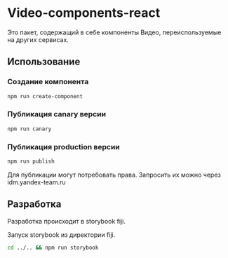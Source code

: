 # Video-components-react

Это пакет, содержащий в себе компоненты Видео, переиспользуемые на других сервисах.

## Использование
### Создание компонента
```bash
npm run create-component
```

### Публикация canary версии
```bash
npm run canary
```

### Публикация production версии
```bash
npm run publish
```

Для публикации могут потребовать права. Запросить их можно через idm.yandex-team.ru

## Разработка
Разработка происходит в storybook fiji.

Запуск storybook из директории fiji.
```bash
cd ../.. && npm run storybook
```
